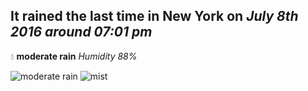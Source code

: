 ## It rained the last time in New York on *July 8th 2016 around 07:01 pm*
💧  **moderate rain** *Humidity 88%*

![moderate rain](http://openweathermap.org/img/w/10d.png) ![mist](http://openweathermap.org/img/w/50d.png)
